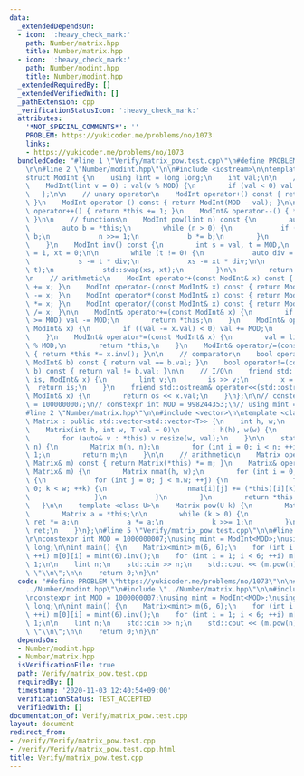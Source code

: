 ```yaml
---
data:
  _extendedDependsOn:
  - icon: ':heavy_check_mark:'
    path: Number/matrix.hpp
    title: Number/matrix.hpp
  - icon: ':heavy_check_mark:'
    path: Number/modint.hpp
    title: Number/modint.hpp
  _extendedRequiredBy: []
  _extendedVerifiedWith: []
  _pathExtension: cpp
  _verificationStatusIcon: ':heavy_check_mark:'
  attributes:
    '*NOT_SPECIAL_COMMENTS*': ''
    PROBLEM: https://yukicoder.me/problems/no/1073
    links:
    - https://yukicoder.me/problems/no/1073
  bundledCode: "#line 1 \"Verify/matrix_pow.test.cpp\"\n#define PROBLEM \"https://yukicoder.me/problems/no/1073\"\
    \n\n#line 2 \"Number/modint.hpp\"\n\n#include <iostream>\n\ntemplate <int MOD>\n\
    struct ModInt {\n    using lint = long long;\n    int val;\n\n    // constructor\n\
    \    ModInt(lint v = 0) : val(v % MOD) {\n        if (val < 0) val += MOD;\n \
    \   };\n\n    // unary operator\n    ModInt operator+() const { return ModInt(val);\
    \ }\n    ModInt operator-() const { return ModInt(MOD - val); }\n\n    ModInt&\
    \ operator++() { return *this += 1; }\n    ModInt& operator--() { *this -= 1;\
    \ }\n\n    // functions\n    ModInt pow(lint n) const {\n        auto x = ModInt(1);\n\
    \        auto b = *this;\n        while (n > 0) {\n            if (n & 1) x *=\
    \ b;\n            n >>= 1;\n            b *= b;\n        }\n        return x;\n\
    \    }\n    ModInt inv() const {\n        int s = val, t = MOD,\n            xs\
    \ = 1, xt = 0;\n\n        while (t != 0) {\n            auto div = s / t;\n\n\
    \            s -= t * div;\n            xs -= xt * div;\n\n            std::swap(s,\
    \ t);\n            std::swap(xs, xt);\n        }\n\n        return xs;\n    }\n\
    \n    // arithmetic\n    ModInt operator+(const ModInt& x) const { return ModInt(*this)\
    \ += x; }\n    ModInt operator-(const ModInt& x) const { return ModInt(*this)\
    \ -= x; }\n    ModInt operator*(const ModInt& x) const { return ModInt(*this)\
    \ *= x; }\n    ModInt operator/(const ModInt& x) const { return ModInt(*this)\
    \ /= x; }\n\n    ModInt& operator+=(const ModInt& x) {\n        if ((val += x.val)\
    \ >= MOD) val -= MOD;\n        return *this;\n    }\n    ModInt& operator-=(const\
    \ ModInt& x) {\n        if ((val -= x.val) < 0) val += MOD;\n        return *this;\n\
    \    }\n    ModInt& operator*=(const ModInt& x) {\n        val = lint(val) * x.val\
    \ % MOD;\n        return *this;\n    }\n    ModInt& operator/=(const ModInt& x)\
    \ { return *this *= x.inv(); }\n\n    // comparator\n    bool operator==(const\
    \ ModInt& b) const { return val == b.val; }\n    bool operator!=(const ModInt&\
    \ b) const { return val != b.val; }\n\n    // I/O\n    friend std::istream& operator>>(std::istream&\
    \ is, ModInt& x) {\n        lint v;\n        is >> v;\n        x = v;\n      \
    \  return is;\n    }\n    friend std::ostream& operator<<(std::ostream& os, const\
    \ ModInt& x) {\n        return os << x.val;\n    }\n};\n\n// constexpr int MOD\
    \ = 1000000007;\n// constexpr int MOD = 998244353;\n// using mint = ModInt<MOD>;\n\
    #line 2 \"Number/matrix.hpp\"\n\n#include <vector>\n\ntemplate <class T>\nstruct\
    \ Matrix : public std::vector<std::vector<T>> {\n    int h, w;\n    // constructor\n\
    \    Matrix(int h, int w, T val = 0)\n        : h(h), w(w) {\n        this->resize(h);\n\
    \        for (auto& v : *this) v.resize(w, val);\n    }\n\n    static Matrix id(int\
    \ n) {\n        Matrix m(n, n);\n        for (int i = 0; i < n; ++i) m[i][i] =\
    \ 1;\n        return m;\n    }\n\n    // arithmetic\n    Matrix operator*(const\
    \ Matrix& m) const { return Matrix(*this) *= m; }\n    Matrix& operator*=(const\
    \ Matrix& m) {\n        Matrix nmat(h, w);\n        for (int i = 0; i < h; ++i)\
    \ {\n            for (int j = 0; j < m.w; ++j) {\n                for (int k =\
    \ 0; k < w; ++k) {\n                    nmat[i][j] += (*this)[i][k] * m[k][j];\n\
    \                }\n            }\n        }\n        return *this = nmat;\n \
    \   }\n\n    template <class U>\n    Matrix pow(U k) {\n        Matrix ret = id(h);\n\
    \        Matrix a = *this;\n\n        while (k > 0) {\n            if (k & 1)\
    \ ret *= a;\n            a *= a;\n            k >>= 1;\n        }\n        return\
    \ ret;\n    }\n};\n#line 5 \"Verify/matrix_pow.test.cpp\"\n\n#line 7 \"Verify/matrix_pow.test.cpp\"\
    \n\nconstexpr int MOD = 1000000007;\nusing mint = ModInt<MOD>;\nusing lint = long\
    \ long;\n\nint main() {\n    Matrix<mint> m(6, 6);\n    for (int i = 0; i < 6;\
    \ ++i) m[0][i] = mint(6).inv();\n    for (int i = 1; i < 6; ++i) m[i][i - 1] =\
    \ 1;\n\n    lint n;\n    std::cin >> n;\n    std::cout << (m.pow(n))[0][0] <<\
    \ \"\\n\";\n\n    return 0;\n}\n"
  code: "#define PROBLEM \"https://yukicoder.me/problems/no/1073\"\n\n#include \"\
    ../Number/modint.hpp\"\n#include \"../Number/matrix.hpp\"\n\n#include <iostream>\n\
    \nconstexpr int MOD = 1000000007;\nusing mint = ModInt<MOD>;\nusing lint = long\
    \ long;\n\nint main() {\n    Matrix<mint> m(6, 6);\n    for (int i = 0; i < 6;\
    \ ++i) m[0][i] = mint(6).inv();\n    for (int i = 1; i < 6; ++i) m[i][i - 1] =\
    \ 1;\n\n    lint n;\n    std::cin >> n;\n    std::cout << (m.pow(n))[0][0] <<\
    \ \"\\n\";\n\n    return 0;\n}\n"
  dependsOn:
  - Number/modint.hpp
  - Number/matrix.hpp
  isVerificationFile: true
  path: Verify/matrix_pow.test.cpp
  requiredBy: []
  timestamp: '2020-11-03 12:40:54+09:00'
  verificationStatus: TEST_ACCEPTED
  verifiedWith: []
documentation_of: Verify/matrix_pow.test.cpp
layout: document
redirect_from:
- /verify/Verify/matrix_pow.test.cpp
- /verify/Verify/matrix_pow.test.cpp.html
title: Verify/matrix_pow.test.cpp
---
```

